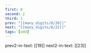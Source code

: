 ```yaml
---
first: 8
second: 2
third: 1
prev: "[[many_digits/8/20]]"
next: "[[many_digits/8/22]]"
tags: [odd]
---
```

prev2-in-text: [[19]]
next2-in-text: [[23]]
